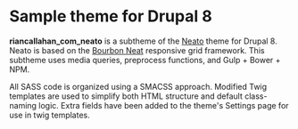 # Sample theme for Drupal 8
**riancallahan_com_neato** is a subtheme of the [Neato](https://www.drupal.org/project/neato) theme for Drupal 8. Neato is based on the [Bourbon Neat](http://neat.bourbon.io/) responsive grid framework. This subtheme uses media queries, preprocess functions, and Gulp + Bower + NPM.

All SASS code is organized using a SMACSS approach. Modified Twig templates are used to simplify both HTML structure and default class-naming logic. Extra fields have been added to the theme's Settings page for use in twig templates.
